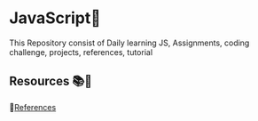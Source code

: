 # JavaScript💛
This Repository consist of Daily learning JS, Assignments, coding challenge, projects, references, tutorial






## Resources 📚🧾

📘[References](https://html-css-js.com/js/)

